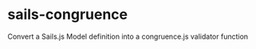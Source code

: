 sails-congruence
================

Convert a Sails.js Model definition into a congruence.js validator function
